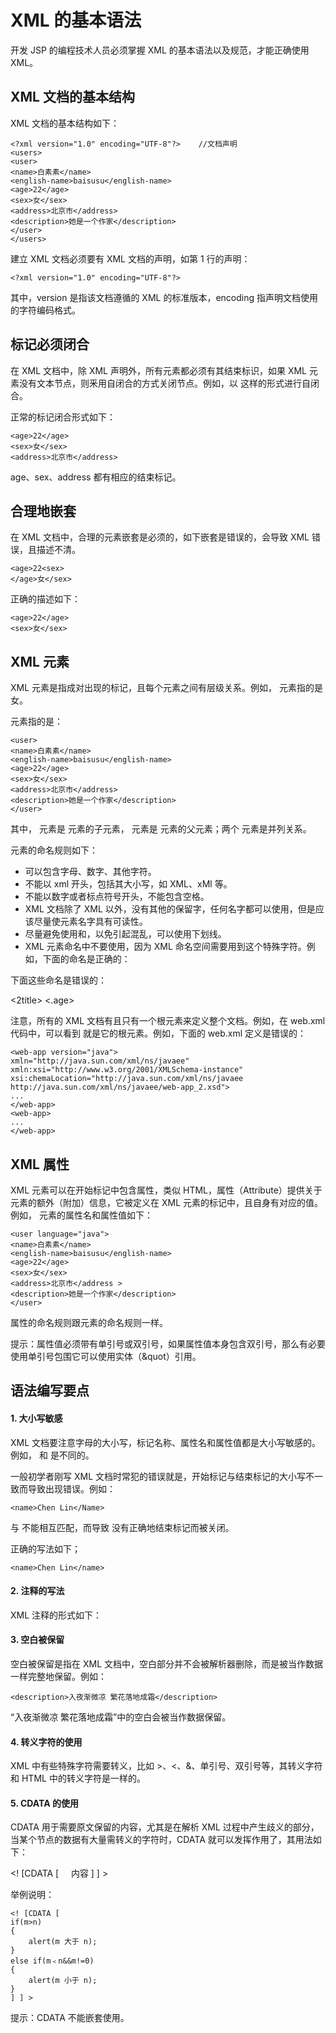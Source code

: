 # XML 的基本语法

开发 JSP 的编程技术人员必须掌握 XML 的基本语法以及规范，才能正确使用 XML。

## XML 文档的基本结构

XML 文档的基本结构如下：

```
<?xml version="1.0" encoding="UTF-8"?>    //文档声明
<users>
<user>
<name>白素素</name>
<english-name>baisusu</english-name>
<age>22</age>
<sex>女</sex>
<address>北京市</address>
<description>她是一个作家</description>
</user>
</users>
```

建立 XML 文档必须要有 XML 文档的声明，如第 1 行的声明：

```
<?xml version="1.0" encoding="UTF-8"?>
```

其中，version 是指该文档遵循的 XML 的标准版本，encoding 指声明文档使用的字符编码格式。

## 标记必须闭合

在 XML 文档中，除 XML 声明外，所有元素都必须有其结束标识，如果 XML 元素没有文本节点，则釆用自闭合的方式关闭节点。例如，以 <note/>这样的形式进行自闭合。

正常的标记闭合形式如下：

```
<age>22</age>
<sex>女</sex>
<address>北京市</address>
```

age、sex、address 都有相应的结束标记。

## 合理地嵌套

在 XML 文档中，合理的元素嵌套是必须的，如下嵌套是错误的，会导致 XML 错误，且描述不清。

```
<age>22<sex>
</age>女</sex>
```

正确的描述如下：

```
<age>22</age>
<sex>女</sex>
```

## XML 元素

XML 元素是指成对出现的标记，且每个元素之间有层级关系。例如，<sex> 元素指的是 <sex>女</sex>。

<user> 元素指的是：

```
<user>
<name>白素素</name>
<english-name>baisusu</english-name>
<age>22</age>
<sex>女</sex>
<address>北京市</address>
<description>她是一个作家</description>
</user>
```

其中，<age> 元素是 <user> 元素的子元素，<user> 元素是 <age> 元素的父元素；两个 <user> 元素是并列关系。

元素的命名规则如下：

*   可以包含字母、数字、其他字符。
*   不能以 xml 开头，包括其大小写，如 XML、xMl 等。
*   不能以数字或者标点符号开头，不能包含空格。
*   XML 文档除了 XML 以外，没有其他的保留字，任何名字都可以使用，但是应该尽量使元素名字具有可读性。
*   尽量避免使用和，以免引起混乱，可以使用下划线。
*   XML 元素命名中不要使用，因为 XML 命名空间需要用到这个特殊字符。例如，下面的命名是正确的：

<title2>
<title_name>

下面这些命名是错误的：

<2title>
<xmlTtle>
<titel name>
<.age>

注意，所有的 XML 文档有且只有一个根元素来定义整个文档。例如，在 web.xml 代码中，可以看到 <web-app> 就是它的根元素。例如，下面的 web.xml 定义是错误的：

```
<web-app version="java">
xmln="http://java.sun.com/xml/ns/javaee"
xmln:xsi="http://www.w3.org/2001/XMLSchema-instance"
xsi:chemaLocation="http://java.sun.com/xml/ns/javaee
http://java.sun.com/xml/ns/javaee/web-app_2.xsd">
...
</web-app>
<web-app>
...
</web-app>
```

## XML 属性

XML 元素可以在开始标记中包含属性，类似 HTML，属性（Attribute）提供关于元素的额外（附加）信息，它被定义在 XML 元素的标记中，且自身有对应的值。例如，<user> 元素的属性名和属性值如下：

```
<user language="java">
<name>白素素</name>
<english-name>baisusu</english-name>
<age>22</age>
<sex>女</sex>
<address>北京市</address >
<description>她是一个作家</description>
</user>
```

属性的命名规则跟元素的命名规则一样。

提示：属性值必须带有单引号或双引号，如果属性值本身包含双引号，那么有必要使用单引号包围它可以使用实体（&quot）引用。

## 语法编写要点

#### 1\. 大小写敏感

XML 文档要注意字母的大小写，标记名称、属性名和属性值都是大小写敏感的。例如，<age> 和 <Age> 是不同的。

一般初学者刚写 XML 文档时常犯的错误就是，开始标记与结束标记的大小写不一致而导致出现错误。例如：

```
<name>Chen Lin</Name>
```

<name> 与 </Name> 不能相互匹配，而导致 <name> 没有正确地结束标记而被关闭。

正确的写法如下；

```
<name>Chen Lin</name>
```

#### 2\. 注释的写法

XML 注释的形式如下：

<!--注释单行-->
<!--
    注释多行
-->

#### 3\. 空白被保留

空白被保留是指在 XML 文档中，空白部分并不会被解析器删除，而是被当作数据一样完整地保留。例如：

```
<description>入夜渐微凉 繁花落地成霜</description>
```

“入夜渐微凉 繁花落地成霜”中的空白会被当作数据保留。

#### 4\. 转义字符的使用

XML 中有些特殊字符需要转义，比如 >、<、&、单引号、双引号等，其转义字符和 HTML 中的转义字符是一样的。

#### 5\. CDATA 的使用

CDATA 用于需要原文保留的内容，尤其是在解析 XML 过程中产生歧义的部分，当某个节点的数据有大量需转义的字符时，CDATA 就可以发挥作用了，其用法如下：

<! [CDATA [
    内容
] ] >

举例说明：

```
<! [CDATA [
if(m>n)
{
    alert(m 大于 n);
}
else if(m﹤n&&m!=0)
{
    alert(m 小于 n);
}
] ] >
```

提示：CDATA 不能嵌套使用。